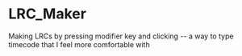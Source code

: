 # LRC_Maker
Making LRCs by pressing modifier key and clicking -- a way to type timecode that I feel more comfortable with
